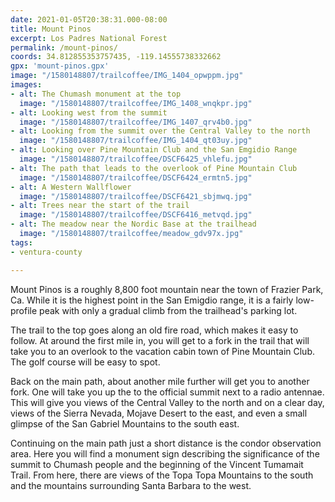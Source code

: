 ```yaml
---
date: 2021-01-05T20:38:31.000-08:00
title: Mount Pinos
excerpt: Los Padres National Forest
permalink: /mount-pinos/
coords: 34.812855353757435, -119.14555738332662
gpx: 'mount-pinos.gpx'
image: "/1580148807/trailcoffee/IMG_1404_opwppm.jpg"
images:
- alt: The Chumash monument at the top
  image: "/1580148807/trailcoffee/IMG_1408_wnqkpr.jpg"
- alt: Looking west from the summit
  image: "/1580148807/trailcoffee/IMG_1407_qrv4b0.jpg"
- alt: Looking from the summit over the Central Valley to the north
  image: "/1580148807/trailcoffee/IMG_1404_qt03uy.jpg"
- alt: Looking over Pine Mountain Club and the San Emgidio Range
  image: "/1580148807/trailcoffee/DSCF6425_vhlefu.jpg"
- alt: The path that leads to the overlook of Pine Mountain Club
  image: "/1580148807/trailcoffee/DSCF6424_ermtn5.jpg"
- alt: A Western Wallflower
  image: "/1580148807/trailcoffee/DSCF6421_sbjmwq.jpg"
- alt: Trees near the start of the trail
  image: "/1580148807/trailcoffee/DSCF6416_metvqd.jpg"
- alt: The meadow near the Nordic Base at the trailhead
  image: "/1580148807/trailcoffee/meadow_gdv97x.jpg"
tags:
- ventura-county

---
```

Mount Pinos is a roughly 8,800 foot mountain near the town of Frazier Park, Ca. While it is the highest point in the San Emigdio range, it is a fairly low-profile peak with only a gradual climb from the trailhead's parking lot.

The trail to the top goes along an old fire road, which makes it easy to follow. At around the first mile in, you will get to a fork in the trail that will take you to an overlook to the vacation cabin town of Pine Mountain Club. The golf course will be easy to spot. 

Back on the main path, about another mile further will get you to another fork. One will take you up the to the official summit next to a radio antennae. This will give you views of the Central Valley to the north and on a clear day, views of the Sierra Nevada, Mojave Desert to the east, and even a small glimpse of the San Gabriel Mountains to the south east.

Continuing on the main path just a short distance is the condor observation area. Here you will find a monument sign describing the significance of the summit to Chumash people and the beginning of the Vincent Tumamait Trail. From here, there are views of the Topa Topa Mountains to the south and the mountains surrounding Santa Barbara to the west.